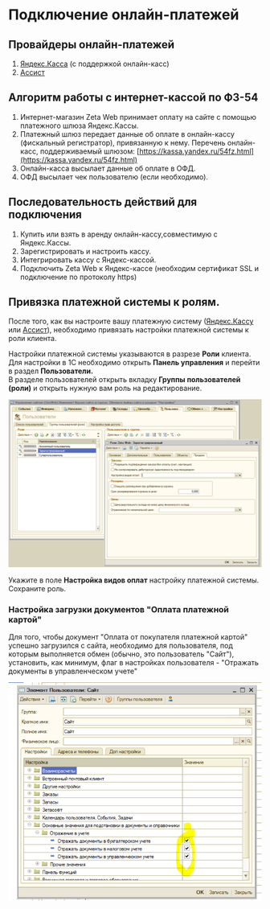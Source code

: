 # Подключение онлайн-платежей

## Провайдеры онлайн-платежей

1. [Яндекс.Касса](yandeks.kassa-yandex.kassa.md) \(с поддержкой онлайн-касс\)
2. [Ассист](assist-assist.md)

## Алгоритм работы с интернет-кассой по ФЗ-54

1. Интернет-магазин Zeta Web принимает оплату на сайте с помощью платежного шлюза Яндекс.Кассы.
2. Платежный шлюз передает данные об оплате в онлайн-кассу \(фискальный регистратор\), привязанную к нему. Перечень онлайн-касс, поддерживаемый шлюзом: [https://kassa.yandex.ru/54fz.html](https://kassa.yandex.ru/54fz.html)
3. Онлайн-касса высылает данные об оплате в ОФД.
4. ОФД высылает чек пользователю \(если необходимо\).

## Последовательность действий для подключения

1. Купить или взять в аренду онлайн-кассу,совместимую с Яндекс.Кассы.
2. Зарегистрировать и настроить кассу.
3. Интегрировать кассу с Яндекс-кассой.
4. Подключить Zeta Web к Яндекс-кассе \(необходим сертификат SSL и подключение по протоколу https\)

## Привязка платежной системы к ролям.

После того, как вы настроите вашу платежную систему \([Яндекс.Кассу](yandeks.kassa-yandex.kassa.md) или [Ассист](assist-assist.md)\), необходимо привязать настройки платежной системы к роли клиента.

Настройки платежной системы указываются в разрезе **Роли** клиента.  
Для настройки в 1С необходимо открыть **Панель управления** и перейти в раздел **Пользователи.**  
В разделе пользователей открыть вкладку **Группы пользователей \(роли\)** и открыть нужную вам роль на редактирование.

![&#x41D;&#x430;&#x441;&#x442;&#x440;&#x43E;&#x439;&#x43A;&#x430; &#x434;&#x43E;&#x441;&#x442;&#x443;&#x43F;&#x43D;&#x43E;&#x433;&#x43E; &#x432;&#x438;&#x434;&#x430; &#x43E;&#x43F;&#x43B;&#x430;&#x442;&#x44B; &#x434;&#x43B;&#x44F; &#x43A;&#x43B;&#x438;&#x435;&#x43D;&#x442;&#x430;](../../.gitbook/assets/image%20%2842%29.png)

Укажите в поле **Настройка видов оплат** настройку платежной системы.  
Сохраните роль.

### Настройка загрузки документов "Оплата платежной картой"

Для того, чтобы документ "Оплата от покупателя платежной картой" успешно загрузился с сайта, необходимо для пользователя, под которым выполняется обмен \(обычно, это пользователь "Сайт"\), установить, как минимум, флаг в настройках пользователя - "Отражать документы в управленческом учете"

![](../../.gitbook/assets/image%20%28175%29.png)

